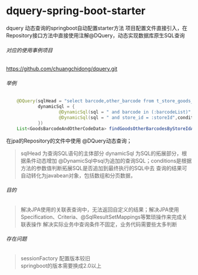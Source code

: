 # dquery-spring-boot-starter
dquery 动态查询的springboot自动配置starter方法
项目配置文件直接引入，在Repository接口方法中直接使用注解@DQuery，动态实现数据库原生SQL查询

###### 对应的使用事例项目
https://github.com/chuangchidong/dquery.git

###### 举例
```java
    @DQuery(sqlHead = "select barcode,other_barcode from t_store_goods_other_barcode where is_deleted=0  ",
            dynamicSql = {
                    @DynamicSql(sql = " and barcode in (:barcodeList)",conditions = "barcodeList !=null "),
                    @DynamicSql(sql = " and store_id = :storeId",conditions = "storeId !=null && storeId > 0 "),
            })
    List<GoodsBarcodeAndOtherCodeData> findGoodsOtherBarcodesByStoreIdAndBarcodeListStr(@Param("storeId") Long storeId, @Param("barcodeList") List<String> barcodeList);

```
在jpa的Repository的文件中使用 @DQuery动态查询；
> sqlHead 为查询SQL语句的主体部分
> dynamicSql 为SQL的拓展部分，根据条件动态增加
> @DynamicSql中sql为追加的查询SQL；conditions是根据方法的参数值判断拓展SQL是否追加到最终执行的SQL中去
> 查询的结果可自动转化为javabean对象，包括数组和分页数据，


###### 目的
> 解决JPA使用的关联表查询中，无法返回自定义的结果；解决JPA使用Specification、Criteria、@SqlResultSetMappings等繁琐操作来完成关联表操作
> 解决实际业务中查询条件不固定，业务代码需要些太多判断


###### 存在问题

> sessionFactory 配置版本较旧  
> springboot的版本需要换成2.0以上  

